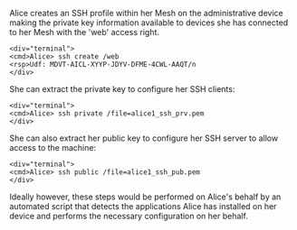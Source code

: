 
Alice creates an SSH profile within her Mesh on the administrative device making the 
private key information available to devices she has connected to her Mesh with the 
'web' access right.


~~~~
<div="terminal">
<cmd>Alice> ssh create /web
<rsp>Udf: MDVT-AICL-XYYP-JDYV-DFME-4CWL-AAQT/n
</div>
~~~~

She can extract the private key to configure her SSH clients:


~~~~
<div="terminal">
<cmd>Alice> ssh private /file=alice1_ssh_prv.pem
</div>
~~~~

She can also extract her public key to configure her SSH server to allow access to 
the machine:


~~~~
<div="terminal">
<cmd>Alice> ssh public /file=alice1_ssh_pub.pem
</div>
~~~~

Ideally however, these steps would be performed on Alice's behalf by an automated script
that detects the applications Alice has installed on her device and performs the
necessary configuration on her behalf. 

